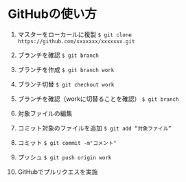 # GitHubの使い方
1. マスターをローカールに複製  `$ git clone https://github.com/xxxxxxx/xxxxxxx.git`
 
2. ブランチを確認  `$ git branch`

3. ブランチを作成  `$ git branch work`

4. ブランチ切替  `$ git checkout work`

5. ブランチを確認（workに切替ることを確認）  `$ git branch`

6. 対象ファイルの編集

7. コミット対象のファイルを追加  `$ git add “対象ファイル”`

8. コミット  `$ git commit -m"コメント"`

9. プッシュ  `$ git push origin work`

10. GitHubでプルリクエスを実施
